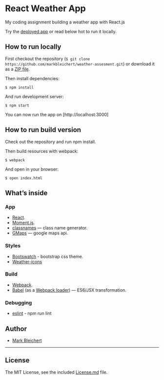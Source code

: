 # React Weather App

My coding assignment building a weather app with React.js

Try the [deployed app](http://markbleichert.github.io/weather-assement/) or read below hot to run it locally.


## How to run locally

First checkout the repository (`$ git clone https://github.com/markbleichert/weather-assesment.git`) or download it as a [ZIP file](https://github.com/markbleichert/weather-assesment/archive/master.zip).

Then install dependencies:

```
$ npm install
```

And run development server:

```
$ npm start
```

You can now run the app on [http://localhost:3000]


## How to run build version

Check out the repository and run npm install.

Then build resources with webpack:

```
$ webpack
```

And open in your browser:

```
$ open index.html
```


## What’s inside

### App

* [React](http://facebook.github.io/react/).
* [Moment.js](http://momentjs.com/).
* [classnames](https://www.npmjs.com/package/classnames) —  class name generator.
* [GMaps](http://hpneo.github.io/gmaps/) —  google maps api.


### Styles

* [Bootswatch](https://bootswatch.com/) - bootstrap css theme.
* [Weather-icons](https://erikflowers.github.io/weather-icons/)

### Build

* [Webpack](http://webpack.github.io/).
* [Babel](http://babeljs.io/) (as a [Webpack loader](https://github.com/babel/babel-loader)) — ES6/JSX transformation.

### Debugging

* [eslint](http://eslint.org/) - npm run lint


## Author

* [Mark Bleichert](https://github.com/markbleichert)


---

## License

The MIT License, see the included [License.md](License.md) file.